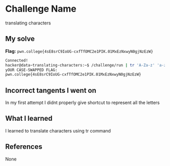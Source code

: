 # Challenge Name
translating characters

## My solve
**Flag:** `pwn.college{4sE8srC9IoUG-cxfTfOMC2e1PIK.01MxEzNxwyN0gjNzEzW}`

```bash
Connected!
hacker@data~translating-characters:~$ /challenge/run | tr 'A-Za-z' 'a-zA-Z'
yOUR CASE-SWAPPED FLAG:
pwn.college{4sE8srC9IoUG-cxfTfOMC2e1PIK.01MxEzNxwyN0gjNzEzW}
```
## Incorrect tangents I went on
In my first attempt I didnt properly give shortcut to represent all the letters

## What I learned
I learned to translate characters using tr command

## References 
None
